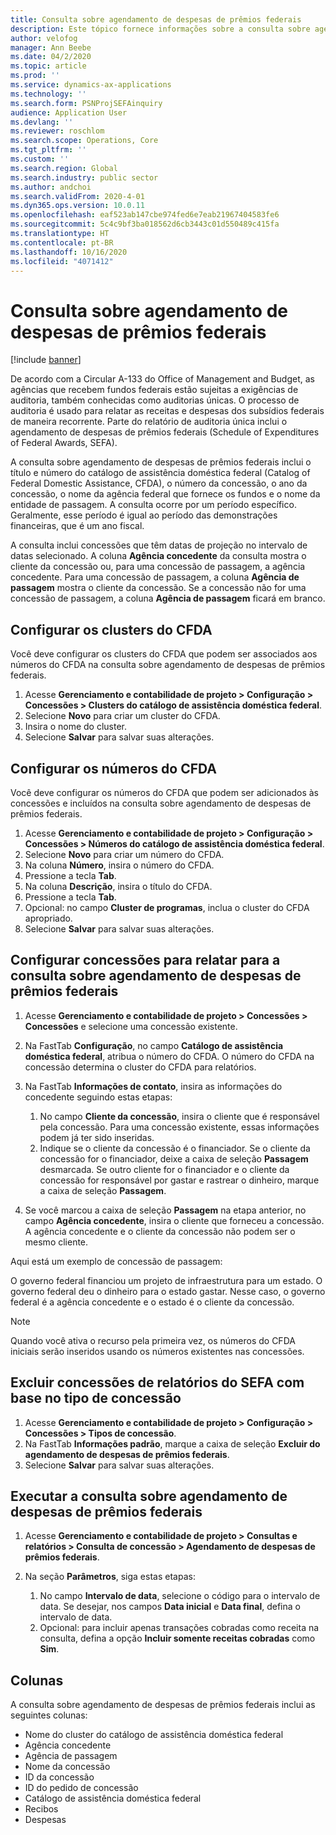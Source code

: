 ```yaml
---
title: Consulta sobre agendamento de despesas de prêmios federais
description: Este tópico fornece informações sobre a consulta sobre agendamento de despesas de prêmios federais.
author: velofog
manager: Ann Beebe
ms.date: 04/2/2020
ms.topic: article
ms.prod: ''
ms.service: dynamics-ax-applications
ms.technology: ''
ms.search.form: PSNProjSEFAinquiry
audience: Application User
ms.devlang: ''
ms.reviewer: roschlom
ms.search.scope: Operations, Core
ms.tgt_pltfrm: ''
ms.custom: ''
ms.search.region: Global
ms.search.industry: public sector
ms.author: andchoi
ms.search.validFrom: 2020-4-01
ms.dyn365.ops.version: 10.0.11
ms.openlocfilehash: eaf523ab147cbe974fed6e7eab21967404583fe6
ms.sourcegitcommit: 5c4c9bf3ba018562d6cb3443c01d550489c415fa
ms.translationtype: HT
ms.contentlocale: pt-BR
ms.lasthandoff: 10/16/2020
ms.locfileid: "4071412"
---
```

# <a name="schedule-of-expenditures-of-federal-awards-inquiry"></a>Consulta sobre agendamento de despesas de prêmios federais

[!include [banner](../includes/banner.md)]

De acordo com a Circular A-133 do Office of Management and Budget, as agências que recebem fundos federais estão sujeitas a exigências de auditoria, também conhecidas como auditorias únicas. O processo de auditoria é usado para relatar as receitas e despesas dos subsídios federais de maneira recorrente. Parte do relatório de auditoria única inclui o agendamento de despesas de prêmios federais (Schedule of Expenditures of Federal Awards, SEFA).

A consulta sobre agendamento de despesas de prêmios federais inclui o título e número do catálogo de assistência doméstica federal (Catalog of Federal Domestic Assistance, CFDA), o número da concessão, o ano da concessão, o nome da agência federal que fornece os fundos e o nome da entidade de passagem. A consulta ocorre por um período específico. Geralmente, esse período é igual ao período das demonstrações financeiras, que é um ano fiscal.

A consulta inclui concessões que têm datas de projeção no intervalo de datas selecionado. A coluna **Agência concedente** da consulta mostra o cliente da concessão ou, para uma concessão de passagem, a agência concedente. Para uma concessão de passagem, a coluna **Agência de passagem** mostra o cliente da concessão. Se a concessão não for uma concessão de passagem, a coluna **Agência de passagem** ficará em branco.

## <a name="set-up-the-cfda-clusters"></a>Configurar os clusters do CFDA

Você deve configurar os clusters do CFDA que podem ser associados aos números do CFDA na consulta sobre agendamento de despesas de prêmios federais.

1. Acesse **Gerenciamento e contabilidade de projeto \> Configuração \> Concessões \> Clusters do catálogo de assistência doméstica federal**.
2. Selecione **Novo** para criar um cluster do CFDA.
3. Insira o nome do cluster.
4. Selecione **Salvar** para salvar suas alterações.

## <a name="set-up-cfda-numbers"></a>Configurar os números do CFDA

Você deve configurar os números do CFDA que podem ser adicionados às concessões e incluídos na consulta sobre agendamento de despesas de prêmios federais.

1. Acesse **Gerenciamento e contabilidade de projeto \> Configuração \> Concessões \> Números do catálogo de assistência doméstica federal**.
2. Selecione **Novo** para criar um número do CFDA.
3. Na coluna **Número**, insira o número do CFDA.
4. Pressione a tecla **Tab**.
5. Na coluna **Descrição**, insira o título do CFDA.
6. Pressione a tecla **Tab**.
7. Opcional: no campo **Cluster de programas**, inclua o cluster do CFDA apropriado.
8. Selecione **Salvar** para salvar suas alterações.

## <a name="set-up-grants-to-report-for-the-schedule-of-expenditures-of-federal-awards-inquiry"></a>Configurar concessões para relatar para a consulta sobre agendamento de despesas de prêmios federais

1. Acesse **Gerenciamento e contabilidade de projeto \> Concessões \> Concessões** e selecione uma concessão existente.
2. Na FastTab **Configuração**, no campo **Catálogo de assistência doméstica federal**, atribua o número do CFDA. O número do CFDA na concessão determina o cluster do CFDA para relatórios.
3. Na FastTab **Informações de contato**, insira as informações do concedente seguindo estas etapas:

    1. No campo **Cliente da concessão**, insira o cliente que é responsável pela concessão. Para uma concessão existente, essas informações podem já ter sido inseridas.
    2. Indique se o cliente da concessão é o financiador. Se o cliente da concessão for o financiador, deixe a caixa de seleção **Passagem** desmarcada. Se outro cliente for o financiador e o cliente da concessão for responsável por gastar e rastrear o dinheiro, marque a caixa de seleção **Passagem**.

4. Se você marcou a caixa de seleção **Passagem** na etapa anterior, no campo **Agência concedente**, insira o cliente que forneceu a concessão. A agência concedente e o cliente da concessão não podem ser o mesmo cliente.

Aqui está um exemplo de concessão de passagem:

O governo federal financiou um projeto de infraestrutura para um estado. O governo federal deu o dinheiro para o estado gastar. Nesse caso, o governo federal é a agência concedente e o estado é o cliente da concessão.

> [!NOTE] 
> Quando você ativa o recurso pela primeira vez, os números do CFDA iniciais serão inseridos usando os números existentes nas concessões.

## <a name="exclude-grants-from-sefa-reporting-based-on-the-grant-type"></a>Excluir concessões de relatórios do SEFA com base no tipo de concessão

1. Acesse **Gerenciamento e contabilidade de projeto \> Configuração \> Concessões \> Tipos de concessão**.
2. Na FastTab **Informações padrão**, marque a caixa de seleção **Excluir do agendamento de despesas de prêmios federais**.
3. Selecione **Salvar** para salvar suas alterações.

## <a name="run-the-schedule-of-expenditures-of-federal-awards-inquiry"></a>Executar a consulta sobre agendamento de despesas de prêmios federais

1. Acesse **Gerenciamento e contabilidade de projeto \> Consultas e relatórios \> Consulta de concessão \> Agendamento de despesas de prêmios federais**.
2. Na seção **Parâmetros**, siga estas etapas:

    1. No campo **Intervalo de data**, selecione o código para o intervalo de data. Se desejar, nos campos **Data inicial** e **Data final**, defina o intervalo de data.
    2. Opcional: para incluir apenas transações cobradas como receita na consulta, defina a opção **Incluir somente receitas cobradas** como **Sim**.

## <a name="columns"></a>Colunas

A consulta sobre agendamento de despesas de prêmios federais inclui as seguintes colunas:

- Nome do cluster do catálogo de assistência doméstica federal
- Agência concedente
- Agência de passagem
- Nome da concessão
- ID da concessão
- ID do pedido de concessão
- Catálogo de assistência doméstica federal
- Recibos
- Despesas
